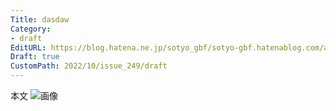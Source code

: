 ```yaml
---
Title: dasdaw
Category:
- draft
EditURL: https://blog.hatena.ne.jp/sotyo_gbf/sotyo-gbf.hatenablog.com/atom/entry/4207112889924045268
Draft: true
CustomPath: 2022/10/issue_249/draft
---
```


本文
![画像](image/unnamed.png.png)

